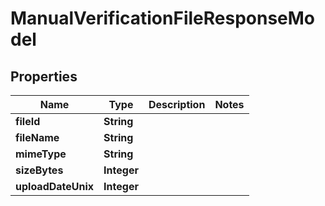 

# ManualVerificationFileResponseModel


## Properties

| Name | Type | Description | Notes |
|------------ | ------------- | ------------- | -------------|
|**fileId** | **String** |  |  |
|**fileName** | **String** |  |  |
|**mimeType** | **String** |  |  |
|**sizeBytes** | **Integer** |  |  |
|**uploadDateUnix** | **Integer** |  |  |



